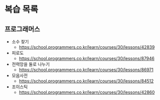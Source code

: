 # 복습 목록

## 프로그래머스
- 소수 찾기
  - https://school.programmers.co.kr/learn/courses/30/lessons/42839
- 피로도
  - https://school.programmers.co.kr/learn/courses/30/lessons/87946
- 전력망을 둘로 나누기
  - https://school.programmers.co.kr/learn/courses/30/lessons/86971
- 모음사전
  - https://school.programmers.co.kr/learn/courses/30/lessons/84512
- 조이스틱
  - https://school.programmers.co.kr/learn/courses/30/lessons/42860
